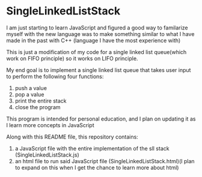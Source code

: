 # SingleLinkedListStack
I am just starting to learn JavaScript and figured a good way to familarize myself with the new language was to make something similar to what I have made in the past with C++ (language I have the most experience with)

This is just a modification of my code for a single linked list queue(which work on FIFO principle) so it works on LIFO principle.

My end goal is to implement a single linked list queue that takes user input to perform the following four functions:

1. push a value
2. pop a value
3. print the entire stack
4. close the program

This program is intended for personal education, and I plan on updating it as I learn more concepts in JavaScript

Along with this README file, this repository contains:
  1. a JavaScript file with the entire implementation of the sll stack (SingleLinkedListStack.js)
  2. an html file to run said JavaScript file (SingleLinkedListStack.html)(I plan to expand on this when I get the chance to learn more about html)
